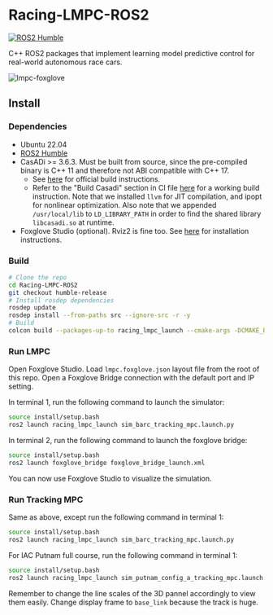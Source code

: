 # Racing-LMPC-ROS2

[![ROS2 Humble](https://github.com/HaoruXue/Racing-LMPC-ROS2/actions/workflows/ros2-humble-ci.yaml/badge.svg)](https://github.com/HaoruXue/Racing-LMPC-ROS2/actions/workflows/ros2-humble-ci.yaml)

C++ ROS2 packages that implement learning model predictive control for real-world autonomous race cars.

![lmpc-foxglove](vis.gif)

## Install

### Dependencies

- Ubuntu 22.04
- [ROS2 Humble](https://docs.ros.org/en/humble/Installation/Ubuntu-Install-Debians.html)
- CasADi >= 3.6.3. Must be built from source, since the pre-compiled binary is C++ 11 and therefore not ABI compatible with C++ 17.
  - See [here](https://github.com/casadi/casadi/wiki/InstallationLinux) for official build instructions.
  - Refer to the "Build Casadi" section in CI file [here](.github/workflows/ros2-humble-ci.yaml) for a working build instruction. Note that we installed `llvm` for JIT compilation, and ipopt for nonlinear optimization. Also note that we appended `/usr/local/lib` to `LD_LIBRARY_PATH` in order to find the shared library `libcasadi.so` at runtime.
- Foxglove Studio (optional). Rviz2 is fine too. See [here](https://foxglove.dev/) for installation instructions.

### Build

```bash
# Clone the repo
cd Racing-LMPC-ROS2
git checkout humble-release
# Install rosdep dependencies
rosdep update
rosdep install --from-paths src --ignore-src -r -y
# Build
colcon build --packages-up-to racing_lmpc_launch --cmake-args -DCMAKE_BUILD_TYPE=Release
```

### Run LMPC

Open Foxglove Studio. Load `lmpc.foxglove.json` layout file from the root of this repo. Open a Foxglove Bridge connection with the default port and IP setting.

In terminal 1, run the following command to launch the simulator:

```bash
source install/setup.bash
ros2 launch racing_lmpc_launch sim_barc_tracking_mpc.launch.py
```

In terminal 2, run the following command to launch the foxglove bridge:

```bash
source install/setup.bash
ros2 launch foxglove_bridge foxglove_bridge_launch.xml
```

You can now use Foxglove Studio to visualize the simulation.

### Run Tracking MPC

Same as above, except run the following command in terminal 1:

```bash
source install/setup.bash
ros2 launch racing_lmpc_launch sim_barc_tracking_mpc.launch.py
```

For IAC Putnam full course, run the following command in terminal 1:

```bash
source install/setup.bash
ros2 launch racing_lmpc_launch sim_putnam_config_a_tracking_mpc.launch.py
```

Remember to change the line scales of the 3D pannel accordingly to view them easily. Change display frame to `base_link` because the track is huge.
